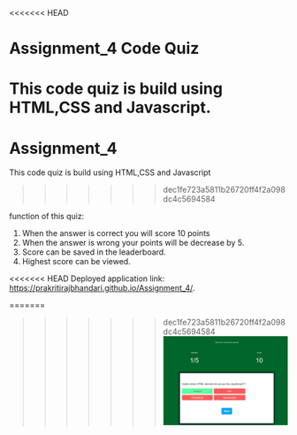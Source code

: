 <<<<<<< HEAD
# Assignment_4 Code Quiz

This code quiz is build using HTML,CSS and Javascript.
=======
# Assignment_4
This code quiz is build using HTML,CSS and Javascript
>>>>>>> dec1fe723a5811b26720ff4f2a098dc4c5694584

function of this quiz:

1. When the answer is correct you will score 10 points
2. When the answer is wrong your points will be decrease by 5.
3. Score can be saved in the leaderboard.
4. Highest score can be viewed.

<<<<<<< HEAD
Deployed application link: https://prakritirajbhandari.github.io/Assignment_4/.

=======
>>>>>>> dec1fe723a5811b26720ff4f2a098dc4c5694584
![](./images/correct.jpg)
